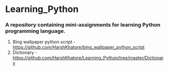 # Learning_Python

### A repository containing mini-assignments for learning Python programming language. 
1. Bing wallpaper python script - https://github.com/HarshKhatore/bing_wallpaper_python_script
2. Dictionary - https://github.com/HarshKhatore/Learning_Python/tree/master/Dictionary
